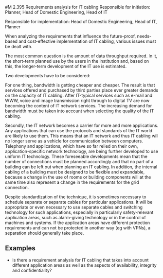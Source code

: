 #M 2.395 Requirements analysis for IT cabling
Responsible for initiation: Planner, Head of Domestic Engineering, Head of IT

Responsible for implementation: Head of Domestic Engineering, Head of IT, Planner

When analyzing the requirements that influence the future-proof, needs-based and cost-effective implementation of IT cabling, various issues must be dealt with.

The most common question is the amount of data throughput required. In it, the short-term planned use by the users in the institution and, based on this, the longer-term development of the IT use is estimated.

Two developments have to be considered:

For one thing, bandwidth is getting cheaper and cheaper. The result is that services offered and purchased by third parties place ever greater demands on the capacity of IT cabling. After IT-typical services such as e-mail and WWW, voice and image transmission right through to digital TV are now becoming the content of IT network services. The increasing demand for bandwidth must be taken into account when selecting the quality of the IT cabling.

Secondly, the IT network becomes a carrier for more and more applications. Any applications that can use the protocols and standards of the IT world are likely to use them. This means that an IT network and thus IT cabling will no longer serve as a vehicle for communication between computers. Telephony and applications, which have so far relied on their own, application-specific network technology, are being further developed to use uniform IT technology. These foreseeable developments mean that the number of connections must be planned accordingly and that no part of a building can be left out when planning an IT cabling. In addition, the internal cabling of a building must be designed to be flexible and expandable, because a change in the use of rooms or building components will at the same time also represent a change in the requirements for the grid connection.

Despite standardization of the technique, it is sometimes necessary to schedule separate or separate cables for particular applications. It will be appropriate or even necessary to use separate cables and switching technology for such applications, especially in particularly safety-relevant application areas, such as alarm-giving technology or in the control of machines and systems. If the application areas have different protection requirements and can not be protected in another way (eg with VPNs), a separation should generally take place.



## Examples 
* Is there a requirement analysis for IT cabling that takes into account different application areas as well as the aspects of availability, integrity and confidentiality?




